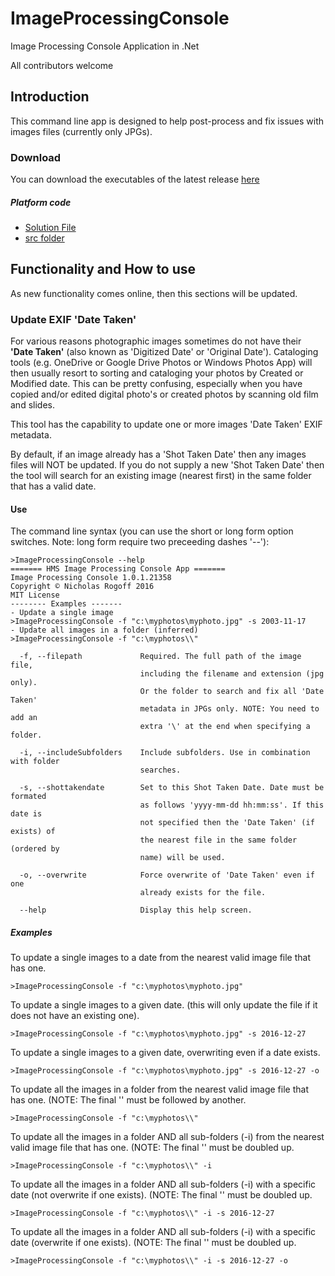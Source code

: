 # ImageProcessingConsole
Image Processing Console Application in .Net

All contributors welcome

## Introduction
This command line app is designed to help post-process and fix issues with images files (currently only JPGs).

### Download
You can download the executables of the latest release [here](https://github.com/nrogoff/ImageProcessingConsole/releases)

##### Platform code

* [Solution File](https://github.com/nrogoff/ImageProcessingConsole/blob/master/src/hms.ImageProcessing/hms.ImageProcessing.sln)
* [src folder](https://github.com/nrogoff/ImageProcessingConsole/tree/master/src)

## Functionality and How to use
As new functionality comes online, then this sections will be updated.
### Update EXIF 'Date Taken'
For various reasons photographic images sometimes do not have their **'Date Taken'** (also known as 'Digitized Date' or 'Original Date'). 
Cataloging tools (e.g. OneDrive or Google Drive Photos or Windows Photos App) will then usually resort to sorting and cataloging your photos by Created or Modified date. This can be pretty confusing, especially when you have copied and/or edited digital photo's or created photos by scanning old film and slides.

This tool has the capability to update one or more images 'Date Taken' EXIF metadata.

By default, if an image already has a 'Shot Taken Date' then any images files will NOT be updated.
If you do not supply a new 'Shot Taken Date' then the tool will search for an existing image (nearest first) in the same folder that has a valid date.

#### Use

The command line syntax (you can use the short or long form option switches. Note: long form require two preceeding dashes '--'):
```
>ImageProcessingConsole --help
======= HMS Image Processing Console App =======
Image Processing Console 1.0.1.21358
Copyright © Nicholas Rogoff 2016
MIT License
-------- Examples -------
- Update a single image
>ImageProcessingConsole -f "c:\myphotos\myphoto.jpg" -s 2003-11-17
- Update all images in a folder (inferred)
>ImageProcessingConsole -f "c:\myphotos\\"

  -f, --filepath             Required. The full path of the image file,
                             including the filename and extension (jpg only).
                             Or the folder to search and fix all 'Date Taken'
                             metadata in JPGs only. NOTE: You need to add an
                             extra '\' at the end when specifying a folder.

  -i, --includeSubfolders    Include subfolders. Use in combination with folder
                             searches.

  -s, --shottakendate        Set to this Shot Taken Date. Date must be formated
                             as follows 'yyyy-mm-dd hh:mm:ss'. If this date is
                             not specified then the 'Date Taken' (if exists) of
                             the nearest file in the same folder (ordered by
                             name) will be used.

  -o, --overwrite            Force overwrite of 'Date Taken' even if one
                             already exists for the file.

  --help                     Display this help screen.

```
##### Examples
To update a single images to a date from the nearest valid image file that has one.
```
>ImageProcessingConsole -f "c:\myphotos\myphoto.jpg"
```
To update a single images to a given date. (this will only update the file if it does not have an existing one).
```
>ImageProcessingConsole -f "c:\myphotos\myphoto.jpg" -s 2016-12-27
```
To update a single images to a given date, overwriting even if a date exists.
```
>ImageProcessingConsole -f "c:\myphotos\myphoto.jpg" -s 2016-12-27 -o
```
To update all the images in a folder from the nearest valid image file that has one. (NOTE: The final '\' must be followed by another.
```
>ImageProcessingConsole -f "c:\myphotos\\"
```
To update all the images in a folder AND all sub-folders (-i) from the nearest valid image file that has one. (NOTE: The final '\' must be doubled up.
```
>ImageProcessingConsole -f "c:\myphotos\\" -i
```
To update all the images in a folder AND all sub-folders (-i) with a specific date (not overwrite if one exists). (NOTE: The final '\' must be doubled up.
```
>ImageProcessingConsole -f "c:\myphotos\\" -i -s 2016-12-27
```
To update all the images in a folder AND all sub-folders (-i) with a specific date (overwrite if one exists). (NOTE: The final '\' must be doubled up.
```
>ImageProcessingConsole -f "c:\myphotos\\" -i -s 2016-12-27 -o
```
